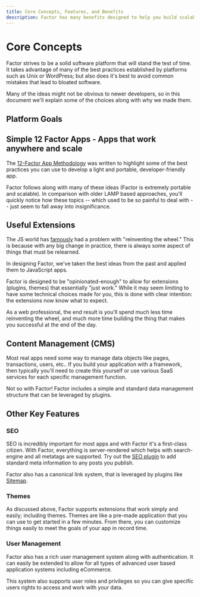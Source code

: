 ```yaml
---
title: Core Concepts, Features, and Benefits
description: Factor has many benefits designed to help you build scalable apps faster.
---
```


# Core Concepts

Factor strives to be a solid software platform that will stand the test of time. It takes advantage of many of the best practices established by platforms such as Unix or WordPress; but also does it's best to avoid common mistakes that lead to bloated software.

Many of the ideas might not be obvious to newer developers, so in this document we'll explain some of the choices along with why we made them.

## Platform Goals

## Simple 12 Factor Apps - Apps that work anywhere and scale

The [12-Factor App Methodology](https://12factor.net/) was written to highlight some of the best practices you can use to develop a light and portable, developer-friendly app.

Factor follows along with many of these ideas (Factor is extremely portable and scalable). In comparison with older LAMP based approaches, you'll quickly notice how these topics -- which used to be so painful to deal with -- just seem to fall away into insignificance.

## Useful Extensions

The JS world has [famously](https://news.ycombinator.com/item?id=19517560) had a problem with "reinventing the wheel." This is because with any big change in practice, there is always some aspect of things that must be relearned.

In designing Factor, we've taken the best ideas from the past and applied them to JavaScript apps.

Factor is designed to be "opinionated-enough" to allow for extensions (plugins, themes) that essentially "just work." While it may seem limiting to have some technical choices made for you, this is done with clear intention: the extensions now know what to expect.

As a web professional, the end result is you'll spend much less time reinventing the wheel, and much more time building the thing that makes you successful at the end of the day.

## Content Management (CMS)

Most real apps need some way to manage data objects like pages, transactions, users, etc.. If you build your application with a framework, then typically you'll need to create this yourself or use various SaaS services for each specific management function.

Not so with Factor! Factor includes a simple and standard data management structure that can be leveraged by plugins.

## Other Key Features

### SEO

SEO is incredibly important for most apps and with Factor it's a first-class citizen. With Factor, everything is server-rendered which helps with search-engine and all metatags are supported. Try out the [SEO plugin](https://factor.dev/plugin/seo-factor-plugin) to add standard meta information to any posts you publish.

Factor also has a canonical link system, that is leveraged by plugins like [Sitemap](https://factor.dev/plugin/sitemap-xml).

### Themes

As discussed above, Factor supports extensions that work simply and easily; including themes. Themes are like a pre-made application that you can use to get started in a few minutes. From there, you can customize things easily to meet the goals of your app in record time.

### User Management

Factor also has a rich user management system along with authentication. It can easily be extended to allow for all types of advanced user based application systems including eCommerce.

This system also supports user roles and privileges so you can give specific users rights to access and work with your data.
